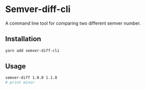 # Semver-diff-cli

A command line tool for comparing two different semver number.

## Installation

```sh
yarn add semver-diff-cli
```

## Usage

```sh
semver-diff 1.0.0 1.1.0
# print minor
```
